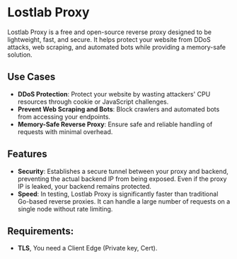 # Lostlab Proxy

Lostlab Proxy is a free and open-source reverse proxy designed to be lightweight, fast, and secure. It helps protect your website from DDoS attacks, web scraping, and automated bots while providing a memory-safe solution.

## Use Cases

- **DDoS Protection**: Protect your website by wasting attackers' CPU resources through cookie or JavaScript challenges.
- **Prevent Web Scraping and Bots**: Block crawlers and automated bots from accessing your endpoints.
- **Memory-Safe Reverse Proxy**: Ensure safe and reliable handling of requests with minimal overhead.

## Features

- **Security**: Establishes a secure tunnel between your proxy and backend, preventing the actual backend IP from being exposed. Even if the proxy IP is leaked, your backend remains protected.
- **Speed**: In testing, Lostlab Proxy is significantly faster than traditional Go-based reverse proxies. It can handle a large number of requests on a single node without rate limiting.

## Requirements:
- **TLS**, You need a Client Edge (Private key, Cert).
